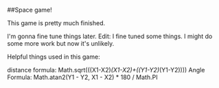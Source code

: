 ##Space game!

This game is pretty much finished.

I'm gonna fine tune things later.
Edit: I fine tuned some things. I might do some more work but now it's unlikely.

Helpful things used in this game:

distance formula:
Math.sqrt(((X1-X2)*(X1-X2)+((Y1-Y2)*(Y1-Y2))))
Angle Formula:
Math.atan2(Y1 - Y2, X1 - X2) * 180 / Math.PI
